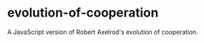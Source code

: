 evolution-of-cooperation
========================

A JavaScript version of Robert Axelrod's evolution of cooperation.
